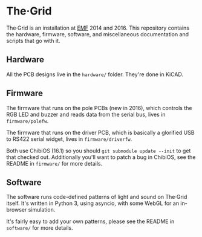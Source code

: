 # The·Grid

The·Grid is an installation at [EMF](https://emfcamp.org) 2014 and 2016. This 
repository contains the hardware, firmware, software, and miscellaneous 
documentation and scripts that go with it.

## Hardware
All the PCB designs live in the `hardware/` folder. They're done in KiCAD.

## Firmware
The firmware that runs on the pole PCBs (new in 2016), which controls the RGB 
LED and buzzer and reads data from the serial bus, lives in `firmware/polefw`.

The firmware that runs on the driver PCB, which is basically a glorified USB to 
RS422 serial widget, lives in `firmware/driverfw`.

Both use ChibiOS (16.1) so you should `git submodule update --init` to get that 
checked out. Additionally you'll want to patch a bug in ChibiOS, see the README 
in `firmware/` for more details.

## Software
The software runs code-defined patterns of light and sound on The·Grid itself. 
It's written in Python 3, using asyncio, with some WebGL for an in-browser 
simulation.

It's fairly easy to add your own patterns, please see the README in `software/` 
for more details.
